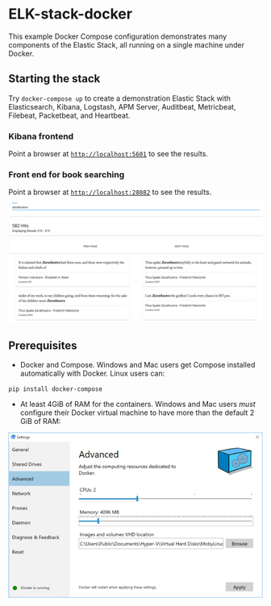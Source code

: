 # ELK-stack-docker
This example Docker Compose configuration demonstrates many components of the
Elastic Stack, all running on a single machine under Docker.

## Starting the stack
Try `docker-compose up` to create a demonstration Elastic Stack with
Elasticsearch, Kibana, Logstash, APM Server, Auditbeat, Metricbeat, Filebeat,
Packetbeat, and Heartbeat.

### Kibana frontend
Point a browser at [`http://localhost:5601`](http://localhost:5601) to see the results.

### Front end for book searching
Point a browser at [`http://localhost:28082`](http://localhost:28082) to see the results.
![NodeJS frontend to see the capabilities of Elasticsearch](screenshots/nodejsfrontend.png)


## Prerequisites
- Docker and Compose. Windows and Mac users get Compose installed automatically
with Docker. Linux users can:
```
pip install docker-compose
```

- At least 4GiB of RAM for the containers. Windows and Mac users _must_
configure their Docker virtual machine to have more than the default 2 GiB of
RAM:

![Docker VM memory settings](screenshots/docker-vm-memory-settings.png)